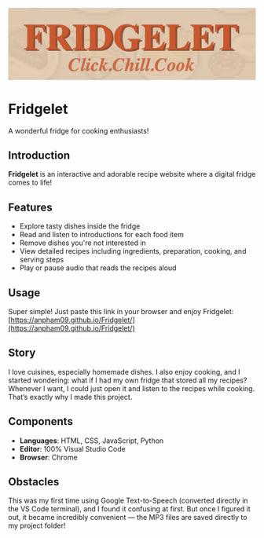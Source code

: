 <!-- # Fridgelet -->

<!-- ## To-Do -->
<!-- - Record audio files -->
<!-- - Add play and pause functions to the speakers -->
<!-- - Fix navigation bar on other pages  -->
<!-- - Resize images using HTML/CSS/JS -->
<!-- - Adjust image pixelation

- Fix fridge layout
- Set the default fridge to be closed
- Hide food items by default; display them when the fridge is clicked (add to JS)
- Add a tag on the fridge: "Click me for a surprise!!"

- (Later): Add a food form with fields: food name, image, description, recipe, and audio files -->
<!-- - Add an "X" icon — when hovering over a food icon, the "X" appears; clicking the "X" removes the food item -->

<!-- - (Bonus): Add a customization option to change the fridge grid layout to create more space -->

![Fridgelet](./img/cut_logo.png)

# Fridgelet

A wonderful fridge for cooking enthusiasts!

## Introduction

**Fridgelet** is an interactive and adorable recipe website where a digital fridge comes to life!

## Features

- Explore tasty dishes inside the fridge  
- Read and listen to introductions for each food item  
- Remove dishes you're not interested in  
- View detailed recipes including ingredients, preparation, cooking, and serving steps  
- Play or pause audio that reads the recipes aloud  

## Usage

Super simple! Just paste this link in your browser and enjoy Fridgelet:  
[https://anpham09.github.io/Fridgelet/](https://anpham09.github.io/Fridgelet/)

## Story

I love cuisines, especially homemade dishes. I also enjoy cooking, and I started wondering: what if I had my own fridge that stored all my recipes? Whenever I want, I could just open it and listen to the recipes while cooking. That’s exactly why I made this project.

## Components

- **Languages**: HTML, CSS, JavaScript, Python  
- **Editor**: 100% Visual Studio Code  
- **Browser**: Chrome  

## Obstacles

This was my first time using Google Text-to-Speech (converted directly in the VS Code terminal), and I found it confusing at first. But once I figured it out, it became incredibly convenient — the MP3 files are saved directly to my project folder!
